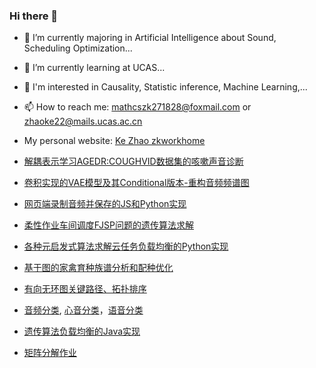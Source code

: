 ### Hi there 👋

<!--
**ZhaoKe1024/ZhaoKe1024** is a ✨ _special_ ✨ repository because its `README.md` (this file) appears on your GitHub profile.

Here are some ideas to get you started:


- 👯 I’m looking to collaborate on ...
- 🤔 I’m looking for help with ...
- 💬 Ask me about ...
- 📫 How to reach me: ...
- 😄 Pronouns: ...
- ⚡ Fun fact: ...
-->
- 🔭 I’m currently majoring in Artificial Intelligence about Sound, Scheduling Optimization...
- 🌱 I’m currently learning at UCAS...
- 🤔 I'm interested in Causality, Statistic inference, Machine Learning,...
- 📫 How to reach me: mathcszk271828@foxmail.com or zhaoke22@mails.ucas.ac.cn
- My personal website: [Ke Zhao zkworkhome](http://zkworkhome.top)

- [解耦表示学习AGEDR:COUGHVID数据集的咳嗽声音诊断](https://github.com/ZhaoKe1024/DisentangledRepr)
- [卷积实现的VAE模型及其Conditional版本-重构音频频谱图](https://github.com/ZhaoKe1024/ConvolutionalVAE_withConditional)
- [网页端录制音频并保存的JS和Python实现](https://github.com/ZhaoKe1024/Audio-Record-WebPage)
- [柔性作业车间调度FJSP问题的遗传算法求解](https://github.com/ZhaoKe1024/IntelligentAlgorithmScheduler)
- [各种元启发式算法求解云任务负载均衡的Python实现](https://github.com/ZhaoKe1024/IntelligentAlgorithmScheduler)
- [基于图的家禽育种族谱分析和配种优化](https://github.com/ZhaoKe1024/SelectBreedingKits)
- [有向无环图关键路径、拓扑排序](https://github.com/ZhaoKe1024/AlgorithmsOnGraph)
- [音频分类](https://github.com/ZhaoKe1024/AudioClassification-Pytorch-KZhao), [心音分类](https://github.com/ZhaoKe1024/Heart-Sound-Diagnosis)，[语音分类](https://github.com/ZhaoKe1024/Voice-Sound-Diagnosis)
- [遗传算法负载均衡的Java实现](https://github.com/ZhaoKe1024/SSbyZKe)
- [矩阵分解作业](https://github.com/ZhaoKe1024/UCAS-Matrix_Analysis_and_Application-Python)
